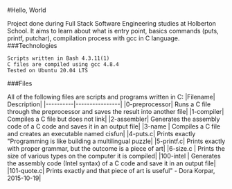 #Hello, World

Project done during Full Stack Software Engineering studies at Holberton School. It aims to learn about what is entry point, basics commands (puts, printf, putchar), compilation process with gcc in C language.
###Technologies

    Scripts written in Bash 4.3.11(1)
    C files are compiled using gcc 4.8.4
    Tested on Ubuntu 20.04 LTS

###Files

All of the following files are scripts and programs written in C:
|Filename| 	Description|
|----------|----------------|
|0-preprocessor| 	Runs a C file through the preprocessor and saves the result into another file|
|1-compiler| 	Compiles a C file but does not link|
|2-assembler| 	Generates the assembly code of a C code and saves it in an output file|
|3-name |	Compiles a C file and creates an executable named cisfun|
|4-puts.c| 	Prints exactly "Programming is like building a multilingual puzzle|
|5-printf.c| 	Prints exactly with proper grammar, but the outcome is a piece of art|
|6-size.c |	Prints the size of various types on the computer it is compiled|
|100-intel |	Generates the assembly code (Intel syntax) of a C code and save it in an output file|
|101-quote.c| 	Prints exactly and that piece of art is useful" - Dora Korpar, 2015-10-19|

